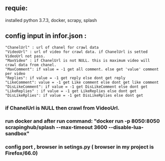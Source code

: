 ## requie: 
installed python 3.7.3, docker, scrapy, splash

## config input in infor.json :
    "ChanelUrl" : url of chanel for crawl data 
    "VideoUrl" : url of video for crawl data. if ChanelUrl is setted VideoUrl not pass.
    "MaxVideo" : if ChanelUrl is not NULL. this is maximum video will crawl data from chanel.
    "MaxComment": if value = -1 get all comment. else get 'value' comment per video 
    "Replies": if value = -1 get reply else dont get reply
    "LikeComment": value = -1 get Like comment else dont get like comment 
    "DisLikeComment": if value = -1 get DisLikeComment else dont get
    "LikeReplies" : if value = -1 get LikeReplies else dont get
    "DisLikeRplies": if value = -1 get DisLikeRplies else dont get


### if ChanelUrl is NULL then crawl from VideoUrl.

### run docker and after run command: "docker run -p 8050:8050 scrapinghub/splash --max-timeout 3600 --disable-lua-sandbox"
### config port , browser in setings.py ( browser in my project is Firefox/66.0)
